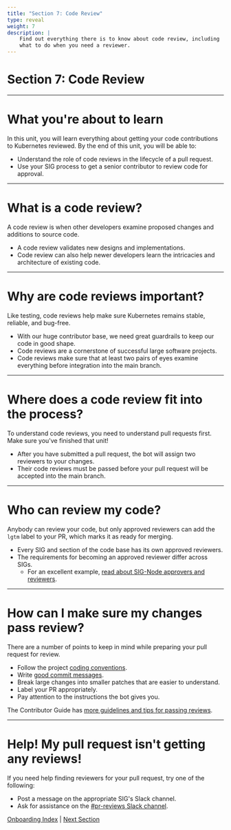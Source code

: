 ```yaml
---
title: "Section 7: Code Review"
type: reveal
weight: 7
description: |
    Find out everything there is to know about code review, including
    what to do when you need a reviewer.
---
```


# Section 7: Code Review

---

# What you're about to learn

In this unit, you will learn everything about getting your code contributions to Kubernetes reviewed. By the end of this unit, you will be able to:

* Understand the role of code reviews in the lifecycle of a pull request.
* Use your SIG process to get a senior contributor to review code for approval.

---

# What is a code review?

A code review is when other developers examine proposed changes and additions to source code.

* A code review validates new designs and implementations.
* Code review can also help newer developers learn the intricacies and architecture of existing code.

---

# Why are code reviews important?

Like testing, code reviews help make sure Kubernetes remains stable, reliable, and bug-free.

* With our huge contributor base, we need great guardrails to keep our code in good shape.
* Code reviews are a cornerstone of successful large software projects.
* Code reviews make sure that at least two pairs of eyes examine everything before integration into the main branch.

---

# Where does a code review fit into the process?

To understand code reviews, you need to understand pull requests first. Make sure you've finished that unit!

* After you have submitted a pull request, the bot will assign two reviewers to your changes.
* Their code reviews must be passed before your pull request will be accepted into the main branch.

---

# Who can review my code?

Anybody can review your code, but only approved reviewers can add the `lgtm` label to your PR, which marks it as ready for merging.

* Every SIG and section of the code base has its own approved reviewers.
* The requirements for becoming an approved reviewer differ across SIGs.
    * For an excellent example, [read about SIG-Node approvers and reviewers](https://github.com/kubernetes/community/blob/master/sig-node/sig-node-contributor-ladder.md#sig-node-reviewers-and-approvers).

---

# How can I make sure my changes pass review?

There are a number of points to keep in mind while preparing your pull request for review.

* Follow the project [coding conventions](https://github.com/kubernetes/community/blob/master/contributors/guide/coding-conventions.md).
* Write [good commit messages](https://chris.beams.io/posts/git-commit/).
* Break large changes into smaller patches that are easier to understand.
* Label your PR appropriately.
* Pay attention to the instructions the bot gives you.

The Contributor Guide has [more guidelines and tips for passing reviews](https://github.com/kubernetes/community/blob/master/contributors/guide/contributing.md#code-review).

---

# Help! My pull request isn't getting any reviews!

If you need help finding reviewers for your pull request, try one of the following:

* Post a message on the appropriate SIG's Slack channel.
* Ask for assistance on the [#pr-reviews Slack channel](https://kubernetes.slack.com/messages/pr-reviews).

<div class="bottom-nav">
    <a href="/docs/onboarding">Onboarding Index</a> | <a href="../08-community/">Next Section</a>
</div>
